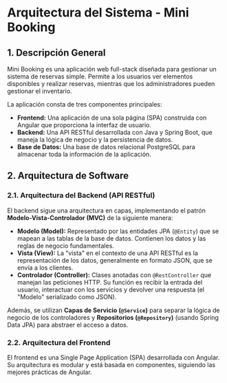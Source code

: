 # Arquitectura del Sistema - Mini Booking

## 1. Descripción General

Mini Booking es una aplicación web full-stack diseñada para gestionar un sistema de reservas simple. Permite a los usuarios ver elementos disponibles y realizar reservas, mientras que los administradores pueden gestionar el inventario.

La aplicación consta de tres componentes principales:
- **Frontend:** Una aplicación de una sola página (SPA) construida con Angular que proporciona la interfaz de usuario.
- **Backend:** Una API RESTful desarrollada con Java y Spring Boot, que maneja la lógica de negocio y la persistencia de datos.
- **Base de Datos:** Una base de datos relacional PostgreSQL para almacenar toda la información de la aplicación.

## 2. Arquitectura de Software

### 2.1. Arquitectura del Backend (API RESTful)

El backend sigue una arquitectura en capas, implementando el patrón **Modelo-Vista-Controlador (MVC)** de la siguiente manera:

- **Modelo (Model):** Representado por las entidades JPA (`@Entity`) que se mapean a las tablas de la base de datos. Contienen los datos y las reglas de negocio fundamentales.
- **Vista (View):** La "vista" en el contexto de una API RESTful es la representación de los datos, generalmente en formato JSON, que se envía a los clientes.
- **Controlador (Controller):** Clases anotadas con `@RestController` que manejan las peticiones HTTP. Su función es recibir la entrada del usuario, interactuar con los servicios y devolver una respuesta (el "Modelo" serializado como JSON).

Además, se utilizan **Capas de Servicio (`@Service`)** para separar la lógica de negocio de los controladores y **Repositorios (`@Repository`)** (usando Spring Data JPA) para abstraer el acceso a datos.

### 2.2. Arquitectura del Frontend

El frontend es una Single Page Application (SPA) desarrollada con Angular. Su arquitectura es modular y está basada en componentes, siguiendo las mejores prácticas de Angular.

